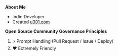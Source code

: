 **About Me**
- Indie Developer
- Created [u301.com](https://u301.com)

**Open Source Community Governance Principles**

1. ⚡️ Prompt Handling (Pull Request / Issue / Deploy)
2. ❤️ Extremely Friendly
